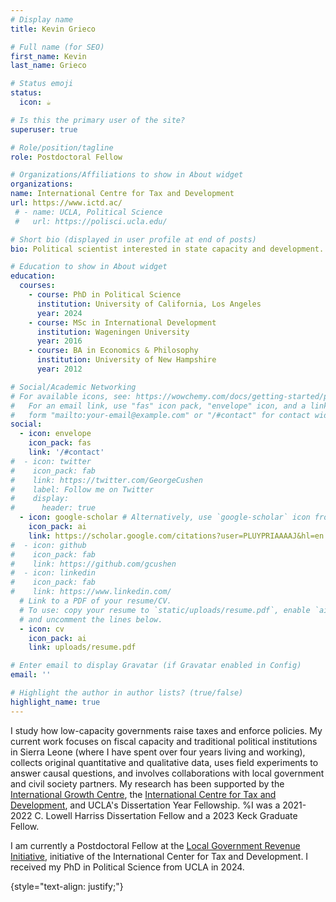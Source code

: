 ```yaml
---
# Display name
title: Kevin Grieco

# Full name (for SEO)
first_name: Kevin
last_name: Grieco

# Status emoji
status:
  icon: ☕️

# Is this the primary user of the site?
superuser: true

# Role/position/tagline
role: Postdoctoral Fellow

# Organizations/Affiliations to show in About widget
organizations:
name: International Centre for Tax and Development
url: https://www.ictd.ac/
 # - name: UCLA, Political Science
 #   url: https://polisci.ucla.edu/

# Short bio (displayed in user profile at end of posts)
bio: Political scientist interested in state capacity and development.

# Education to show in About widget
education:
  courses:
    - course: PhD in Political Science
      institution: University of California, Los Angeles
      year: 2024
    - course: MSc in International Development
      institution: Wageningen University
      year: 2016
    - course: BA in Economics & Philosophy
      institution: University of New Hampshire
      year: 2012

# Social/Academic Networking
# For available icons, see: https://wowchemy.com/docs/getting-started/page-builder/#icons
#   For an email link, use "fas" icon pack, "envelope" icon, and a link in the
#   form "mailto:your-email@example.com" or "/#contact" for contact widget.
social:
  - icon: envelope
    icon_pack: fas
    link: '/#contact'
#  - icon: twitter
#    icon_pack: fab
#    link: https://twitter.com/GeorgeCushen
#    label: Follow me on Twitter
#    display:
#      header: true
  - icon: google-scholar # Alternatively, use `google-scholar` icon from `ai` icon pack
    icon_pack: ai
    link: https://scholar.google.com/citations?user=PLUYPRIAAAAJ&hl=en
#  - icon: github
#    icon_pack: fab
#    link: https://github.com/gcushen
#  - icon: linkedin
#    icon_pack: fab
#    link: https://www.linkedin.com/
  # Link to a PDF of your resume/CV.
  # To use: copy your resume to `static/uploads/resume.pdf`, enable `ai` icons in `params.yaml`,
  # and uncomment the lines below.
  - icon: cv
    icon_pack: ai
    link: uploads/resume.pdf

# Enter email to display Gravatar (if Gravatar enabled in Config)
email: ''

# Highlight the author in author lists? (true/false)
highlight_name: true
---
```


I study how low-capacity governments raise taxes and enforce policies. My current work focuses on fiscal capacity and traditional political institutions in Sierra Leone (where I have spent over four years living and working), collects original quantitative and qualitative data, uses field experiments to answer causal questions, and involves collaborations with local government and civil society partners. My research has been supported by the [International Growth Centre](https://www.theigc.org/), the [International Centre for Tax and Development](https://www.ictd.ac/), and UCLA's Dissertation Year Fellowship. %I was a 2021-2022 C. Lowell Harriss Dissertation Fellow and a 2023 Keck Graduate Fellow.

I am currently a Postdoctoral Fellow at the [Local Government Revenue Initiative](https://logri.org/), initiative of the International Center for Tax and Development. I received my PhD in Political Science from UCLA in 2024.



{style="text-align: justify;"}
